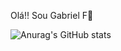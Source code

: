 Olá!! Sou Gabriel F🐣

![Anurag's GitHub stats](https://github-readme-stats.vercel.app/api?username=LTbirdyy&show=reviews,discussions_started,discussions_answered,prs_merged,prs_merged_percentage&&show_icons=true&theme=blue_navy)
